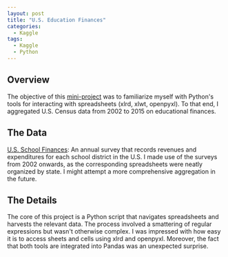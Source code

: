 ```yaml
---
layout: post
title: "U.S. Education Finances"
categories:
  - Kaggle
tags:
  - Kaggle
  - Python
---
```


## Overview

The objective of this [mini-project](https://github.com/justinrgarrard/EducationalFinances) was to familiarize myself with Python's tools for interacting with spreadsheets (xlrd, xlwt, openpyxl). To that end, I aggregated U.S. Census data from 2002 to 2015 on educational finances. 

## The Data

[U.S. School Finances](https://www.kaggle.com/noriuk/us-educational-finances): An annual survey that records revenues and expenditures for each school district in the U.S. I made use of the surveys from 2002 onwards, as the corresponding spreadsheets were neatly organized by state. I might attempt a more comprehensive aggregation in the future.


## The Details

The core of this project is a Python script that navigates spreadsheets and harvests the relevant data. The process involved a smattering of regular expressions but wasn't otherwise complex. I was impressed with how easy it is to access sheets and cells using xlrd and openpyxl. Moreover, the fact that both tools are integrated into Pandas was an unexpected surprise. 
